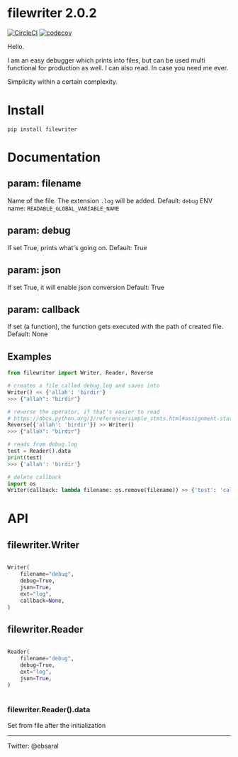 # filewriter 2.0.2
[![CircleCI](https://circleci.com/gh/ebsaral/filewriter.svg?style=svg)](https://circleci.com/gh/ebsaral/filewriter) 
[![codecov](https://codecov.io/gh/ebsaral/filewriter/branch/master/graph/badge.svg)](https://codecov.io/gh/ebsaral/filewriter)

Hello.

I am an easy debugger which prints into files, but can be used multi functional for production as well. I can also read. In case you need me ever.

Simplicity within a certain complexity.

# Install

`pip install filewriter`

# Documentation

## param: filename

Name of the file. The extension `.log` will be added. 
Default: `debug`
ENV name: `READABLE_GLOBAL_VARIABLE_NAME`

## param: debug

If set True, prints what's going on.
Default: True

## param: json

If set True, it will enable json conversion
Default: True

## param: callback

If set (a function), the function gets executed with the path of created file.
Default: None

## Examples

```python
from filewriter import Writer, Reader, Reverse

# creates a file called debug.log and saves into
Writer() << {'allah': 'birdir'}
>>> {"allah": "birdir"}

# reverse the operator, if that's easier to read
# https://docs.python.org/3/reference/simple_stmts.html#assignment-statements
Reverse({'allah': 'birdir'}) >> Writer()
>>> {"allah": "birdir"}

# reads from debug.log
test = Reader().data 
print(test)
>>> {'allah': 'birdir'}

# delete callback
import os
Writer(callback: lambda filename: os.remove(filename)) >> {'test': 'callback'} # deletes the file
```



# API

## filewriter.Writer

```python

Writer(
    filename="debug",
    debug=True,
    json=True,
    ext="log",
    callback=None,
)

```

## filewriter.Reader

```python

Reader(
    filename="debug",
    debug=True,
    ext="log",
    json=True,
)
  
```

### filewriter.Reader().data

Set from file after the initialization

---- 

Twitter: @ebsaral
